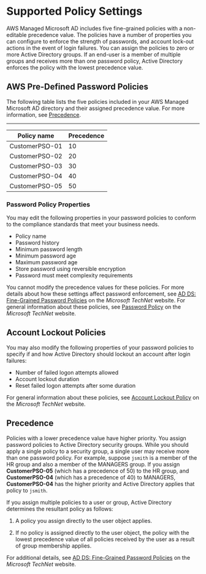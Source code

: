 # Supported Policy Settings<a name="supportedpolicysettings"></a>

AWS Managed Microsoft AD includes five fine\-grained policies with a non\-editable precedence value\. The policies have a number of properties you can configure to enforce the strength of passwords, and account lock\-out actions in the event of login failures\. You can assign the policies to zero or more Active Directory groups\. If an end\-user is a member of multiple groups and receives more than one password policy, Active Directory enforces the policy with the lowest precedence value\.

## AWS Pre\-Defined Password Policies<a name="supportedpwdpolicies"></a>

The following table lists the five policies included in your AWS Managed Microsoft AD directory and their assigned precedence value\. For more information, see [Precedence](#precedence)\.


****  

| Policy name | Precedence | 
| --- | --- | 
| CustomerPSO\-01 | 10 | 
| CustomerPSO\-02 | 20 | 
| CustomerPSO\-03 | 30 | 
| CustomerPSO\-04 | 40 | 
| CustomerPSO\-05 | 50 | 

### Password Policy Properties<a name="passwordpolicyprop"></a>

You may edit the following properties in your password policies to conform to the compliance standards that meet your business needs\.
+ Policy name
+ Password history
+ Minimum password length
+ Minimum password age
+ Maximum password age
+ Store password using reversible encryption
+ Password must meet complexity requirements

You cannot modify the precedence values for these policies\. For more details about how these settings affect password enforcement, see [AD DS: Fine\-Grained Password Policies](https://technet.microsoft.com/en-us/library/cc770394(v=ws.10).aspx) on the *Microsoft TechNet* website\. For general information about these policies, see [Password Policy](https://technet.microsoft.com/en-us/library/hh994572(v=ws.11).aspx) on the *Microsoft TechNet* website\.

## Account Lockout Policies<a name="supportedlockoutpolicies"></a>

You may also modify the following properties of your password policies to specify if and how Active Directory should lockout an account after login failures:
+ Number of failed logon attempts allowed
+ Account lockout duration
+ Reset failed logon attempts after some duration

For general information about these policies, see [Account Lockout Policy](https://technet.microsoft.com/en-us/library/hh994563(v=ws.11).aspx) on the *Microsoft TechNet* website\.

## Precedence<a name="precedence"></a>

Policies with a lower precedence value have higher priority\. You assign password policies to Active Directory security groups\. While you should apply a single policy to a security group, a single user may receive more than one password policy\. For example, suppose `jsmith` is a member of the HR group and also a member of the MANAGERS group\. If you assign **CustomerPSO\-05** \(which has a precedence of 50\) to the HR group, and **CustomerPSO\-04** \(which has a precedence of 40\) to MANAGERS, **CustomerPSO\-04** has the higher priority and Active Directory applies that policy to `jsmith`\.

If you assign multiple policies to a user or group, Active Directory determines the resultant policy as follows:

1. A policy you assign directly to the user object applies\.

1. If no policy is assigned directly to the user object, the policy with the lowest precedence value of all policies received by the user as a result of group membership applies\.

For additional details, see [AD DS: Fine\-Grained Password Policies](https://technet.microsoft.com/en-us/library/cc770394(v=ws.10).aspx) on the *Microsoft TechNet* website\.